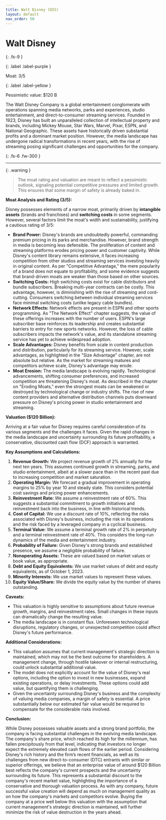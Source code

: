 ```yaml
---
title: Walt Disney (DIS)
layout: default
nav_order: 50
---
```


# Walt Disney
{: .fs-9 }

{: .label .label-purple }

Moat: 3/5

{: .label .label-yellow }

Pessimistic value: $120 B

The Walt Disney Company is a global entertainment conglomerate with operations spanning media networks, parks and experiences, studio entertainment, and direct-to-consumer streaming services. Founded in 1923, Disney has built an unparalleled collection of intellectual property and brands, including Mickey Mouse, Star Wars, Marvel, Pixar, ESPN, and National Geographic. These assets have historically driven substantial profits and a dominant market position. However, the media landscape has undergone radical transformations in recent years, with the rise of streaming posing significant challenges and opportunities for the company.

{: .fs-6 .fw-300 }

---

{: .warning } 
>The moat rating and valuation are meant to reflect a pessimistic outlook, signaling potential competitive pressures and limited growth. This ensures that some margin of safety is already baked in.

**Moat Analysis and Rating (3/5):**

Disney possesses elements of a narrow moat, primarily driven by **intangible assets** (brands and franchises) and **switching costs** in some segments. However, several factors limit the moat's width and sustainability, justifying a cautious rating of 3/5:

* **Brand Power:** Disney's brands are undoubtedly powerful, commanding premium pricing in its parks and merchandise. However, brand strength in media is becoming less defensible. The proliferation of content and streaming platforms erodes pricing power and customer captivity. While Disney's content library remains extensive, it faces increasing competition from other studios and streaming services investing heavily in original content. As per "Competitive Advantage," the mere popularity of a brand does not equate to profitability, and some evidence suggests that brand-driven moats are weaker than those based on other sources.
* **Switching Costs:** High switching costs exist for cable distributors and bundle subscribers. Breaking multi-year contracts can be costly. This advantage, however, is diminishing with the rise of streaming and cord-cutting.  Consumers switching between individual streaming services face minimal switching costs (unlike legacy cable bundles).
* **Network Effects:** Network effects are present in ESPN and other sports programming. As "The Network Effect" chapter suggests, the value of these offerings increases with the number of users. ESPN's large subscriber base reinforces its leadership and creates substantial barriers to entry for new sports networks. However, the loss of cable subscribers impacts the network's value, and its standalone streaming service has yet to achieve widespread adoption.
* **Scale Advantages:** Disney benefits from scale in content production and distribution, particularly for its streaming service. However, scale advantages, as highlighted in the "Size Advantage" chapter, are not absolute but relative. As the market for streaming matures and competitors achieve scale, Disney's advantage may erode.
* **Moat Erosion:** The media landscape is evolving rapidly. Technological advancements, shifting consumer preferences, and increased competition are threatening Disney's moat. As described in the chapter on "Eroding Moats," even the strongest moats can be weakened or destroyed by technological change or industry shifts.  The rise of new content providers and alternative distribution channels puts downward pressure on Disney's pricing power in studio entertainment and streaming.

**Valuation ($120 Billion):**

Arriving at a fair value for Disney requires careful consideration of its various segments and the challenges it faces. Given the rapid changes in the media landscape and uncertainty surrounding its future profitability, a conservative, discounted cash flow (DCF) approach is warranted. 

**Key Assumptions and Calculations:**

1. **Revenue Growth:** We project revenue growth of 2% annually for the next ten years. This assumes continued growth in streaming, parks, and studio entertainment, albeit at a slower pace than in the recent past due to increasing competition and market saturation.
2. **Operating Margin:**  We forecast a gradual improvement in operating margins to 25% by year 10 and steady state. This considers potential cost savings and pricing power enhancements.
3. **Reinvestment Rate:** We assume a reinvestment rate of 60%. This suggests a substantial commitment to growth initiatives and reinvestment back into the business, in line with historical trends.
4. **Cost of Capital:** We use a discount rate of 10%, reflecting the risks associated with Disney's business, including the risk in its operations and the risk faced by a leveraged company in a cyclical business.
5. **Terminal Value:**  We assume a terminal growth rate of 2% in perpetuity and a terminal reinvestment rate of 40%. This considers the long-run dynamics of the media and entertainment industry.
6. **Probability of Failure:**  Given Disney's strong brands and established presence, we assume a negligible probability of failure.
7. **Nonoperating Assets:**  These are valued based on market values or book value, as appropriate.
8. **Debt and Equity Equivalents:**  We use market values of debt and equity equivalents, as of October 1, 2023.
9. **Minority Interests:** We use market values to represent these values.
10. **Equity Value/Share:**  We divide the equity value by the number of shares outstanding.

**Caveats:**

* This valuation is highly sensitive to assumptions about future revenue growth, margins, and reinvestment rates.  Small changes in these inputs can dramatically change the resulting value.
* The media landscape is in constant flux.  Unforeseen technological disruptions, regulatory changes, or unexpected competition could affect Disney's future performance.

**Additional Considerations:**

* This valuation assumes that current management's strategic direction is maintained, which may not be the best outcome for shareholders. A management change, through hostile takeover or internal restructuring, could unlock substantial additional value.
* The model does not explicitly account for the value of Disney's real options, including the option to invest in new businesses, expand existing operations, or delay investments.  These options could add value, but quantifying them is challenging.
* Given the uncertainty surrounding Disney's business and the complexity of valuing media companies, a margin of safety is essential. A price substantially below our estimated fair value would be required to compensate for the considerable risks involved.

**Conclusion:**

While Disney possesses valuable assets and a strong brand portfolio, the company is facing substantial challenges in the evolving media landscape. The company's share price, which reached its high for the millennium, has fallen precipitously from that level, indicating that investors no longer expect the extremely elevated cash flows of the earlier period. Considering Disney's rich history and the firm’s recent financials, as well as its challenges from new direct-to-consumer (DTC) entrants with similar or superior offerings, we believe that an enterprise value of around $120 Billion best reflects the company's current prospects and the uncertainty surrounding its future. This represents a substantial discount to the company's recent market value, highlighting the importance of a conservative and thorough valuation process. As with any company, future successful value creation will depend as much on management quality as on how the company's markets and competitors evolve. Buying the company at a price well below this valuation with the assumption that current management's strategic direction is maintained, will further minimize the risk of value destruction in the years ahead.